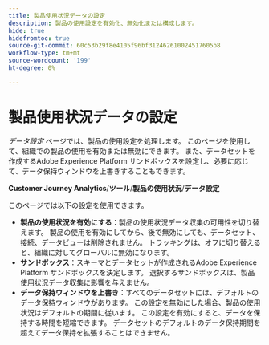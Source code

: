 ```yaml
---
title: 製品使用状況データの設定
description: 製品の使用設定を有効化、無効化または構成します。
hide: true
hidefromtoc: true
source-git-commit: 60c53b29f8e4105f96bf312462610024517605b8
workflow-type: tm+mt
source-wordcount: '199'
ht-degree: 0%

---
```


# 製品使用状況データの設定

_データ設定_ ページでは、製品の使用設定を処理します。 このページを使用して、組織での製品の使用を有効または無効にできます。 また、データセットを作成するAdobe Experience Platform サンドボックスを設定し、必要に応じて、データ保持ウィンドウを上書きすることもできます。

**Customer Journey Analytics**/**ツール**/**製品の使用状況**/**データ設定**

このページでは以下の設定を使用できます。

* **製品の使用状況を有効にする**：製品の使用状況データ収集の可用性を切り替えます。 製品の使用を有効にしてから、後で無効にしても、データセット、接続、データビューは削除されません。 トラッキングは、オフに切り替えると、組織に対してグローバルに無効になります。
* **サンドボックス**：スキーマとデータセットが作成されるAdobe Experience Platform サンドボックスを決定します。 選択するサンドボックスは、製品使用状況データ収集に影響を与えません。
* **データ保持ウィンドウを上書き**：すべてのデータセットには、デフォルトのデータ保持ウィンドウがあります。 この設定を無効にした場合、製品の使用状況はデフォルトの期間に従います。 この設定を有効にすると、データを保持する時間を短縮できます。 データセットのデフォルトのデータ保持期間を超えてデータ保持を拡張することはできません。
